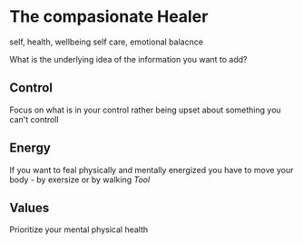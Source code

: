 # The compasionate Healer
self, health, wellbeing self care, emotional balacnce

What is the underlying idea of the information you want to add?

## Control
Focus on what is in your control rather being upset about something you can't controll

## Energy
If you want to feal physically and mentally energized you have to move your body - by exersize or by walking
*Tool*

## Values
Prioritize your mental physical health